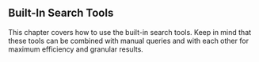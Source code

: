 <p id="builtin_search_tools"></p>

## Built-In Search Tools

This chapter covers how to use the built-in search tools. Keep in mind that these tools can be combined with manual queries and with each other for maximum efficiency and granular results.  

